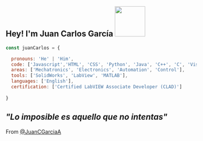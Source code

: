 <h2> Hey! I'm Juan Carlos García <img src="https://64.media.tumblr.com/1459316e5b30babe4514b651ec9a056a/0ee3e0aaf3f1cbac-e3/s400x600/d995ddf7dace1beb891a2fb9f7482213c5d21b78.gifv" width="80"> </h2>


```javascript
const juanCarlos = {

  pronouns: 'He' | 'Him',
  code: ['Javascript','HTML', 'CSS', 'Python', 'Java', 'C++', 'C', 'Visual Basic', 'Arduino', 'VHDL'], 
  areas: ['Mechatronics', 'Electronics', 'Automation', 'Control'],
  tools: ['SolidWorks', 'LabView', 'MATLAB'],
  languages: ['English'],
  certification: ['Certified LabVIEW Associate Developer (CLAD)']
  
}
```

<em><b>"Lo imposible es aquello que no intentas"</b> </em>
--
From [@JuanCGarciaA](htpps://github.com/JuanCGarciaA)
